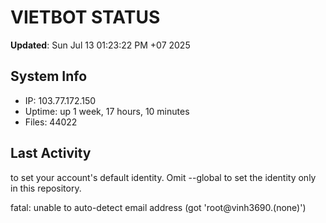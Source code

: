 # VIETBOT STATUS
**Updated**: Sun Jul 13 01:23:22 PM +07 2025

## System Info
- IP: 103.77.172.150
- Uptime: up 1 week, 17 hours, 10 minutes
- Files: 44022

## Last Activity

to set your account's default identity.
Omit --global to set the identity only in this repository.

fatal: unable to auto-detect email address (got 'root@vinh3690.(none)')
